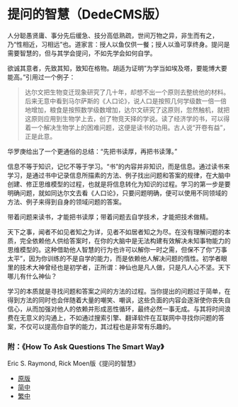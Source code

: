 
# 提问的智慧（DedeCMS版）

人分聪愚贤庸、事分先后缓急、技分高低熟疏，世间万物之异，非生而有之，乃“性相近，习相远”也。道家言：授人以鱼仅供一餐；授人以渔可享终身。提问是需要智慧的，但与其学会提问，不如先学会如何自学。

欲诚其意者，先致其知，致知在格物。胡适为证明”为学当如埃及塔，要能博大要能高。”引用过一个例子：

>达尔文把生物变迁现象研究了几十年，却想不出一个原则去整统他的材料。后来无意中看到马尔萨斯的《人口论》，说人口是按照几何学级数一倍一倍地增加，粮食是按照数学级数增加，达尔文研究了这原则，忽然触机，就把这原则应用到生物学上去，创了物竞天择的学说。读了经济学的书，可以得着一个解决生物学上的困难问题，这便是读书的功用。古人说“开卷有益”，正是此意。

华罗庚给出了一个更通俗的总结：“先把书读厚，再把书读薄。”

信息不等于知识，记忆不等于学习。“书”的内容并非知识，而是信息。通过读书来学习，是通过书中记录信息所描素的方法、例子找出问题和答案的规律，在大脑中创建、修正思维模型的过程，也就是将信息转化为知识的过程。学习的第一步是要明确问题，就如同达尔文去看《人口论》，只要问题明确，便可以使用不同领域的方法、例子来得到自身的领域问题的答案。

带着问题来读书，才能把书读厚；带着问题去自学技术，才能把技术做精。

天下之事，闻者不如见者知之为详，见者不如居者知之为尽。在没有理解问题的本质，完全依赖他人供给答案时，在你的大脑中是无法构建有效解决未知事物能力的思维模型的。这种借助他人智慧的行为也许可以解你一时之需，但保不了你“万事太平”，因为你训练的不是自学的能力，而是依赖他人解决问题的惰性。初学者眼里的技术大神曾经也是初学者，正所谓：神仙也是凡人做，只是凡人心不坚。天下哪儿有什么神仙？

学习的本质就是寻找问题和答案之间的方法的过程。当你提出的问题过于简单，在得到方法的同时也会伴随着大量的嘲笑、嘲讽，这些负面的内容会逐渐使你丧失自信心，从而加强对他人的依赖并形成恶性循环，最终必然一事无成。与其将时间浪费在无意义的沟通上，不如通过搜索引擎、翻译软件在互联网中寻找你问题的答案，不仅可以提高你自学的能力，其过程也是非常有乐趣的。

### 附：《How To Ask Questions The Smart Way》
Eric S. Raymond, Rick Moen版《提问的智慧》
- [原版](http://www.catb.org/~esr/faqs/smart-questions.html)
- [简中](https://github.com/ryanhanwu/How-To-Ask-Questions-The-Smart-Way/blob/master/README-zh_CN.md)
- [繁中](https://github.com/ryanhanwu/How-To-Ask-Questions-The-Smart-Way/blob/master/README.md)

